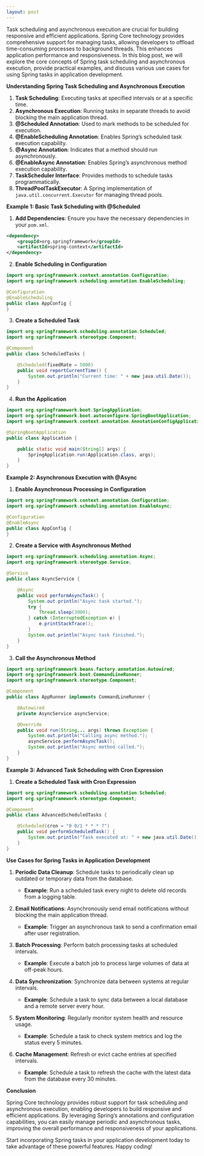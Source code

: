 ```yaml
---
layout: post
---
```


Task scheduling and asynchronous execution are crucial for building responsive and efficient applications. Spring Core technology provides comprehensive support for managing tasks, allowing developers to offload time-consuming processes to background threads. This enhances application performance and responsiveness. In this blog post, we will explore the core concepts of Spring task scheduling and asynchronous execution, provide practical examples, and discuss various use cases for using Spring tasks in application development.

**Understanding Spring Task Scheduling and Asynchronous Execution**

1. **Task Scheduling**: Executing tasks at specified intervals or at a specific time.
2. **Asynchronous Execution**: Running tasks in separate threads to avoid blocking the main application thread.
3. **@Scheduled Annotation**: Used to mark methods to be scheduled for execution.
4. **@EnableScheduling Annotation**: Enables Spring’s scheduled task execution capability.
5. **@Async Annotation**: Indicates that a method should run asynchronously.
6. **@EnableAsync Annotation**: Enables Spring’s asynchronous method execution capability.
7. **TaskScheduler Interface**: Provides methods to schedule tasks programmatically.
8. **ThreadPoolTaskExecutor**: A Spring implementation of `java.util.concurrent.Executor` for managing thread pools.

**Example 1: Basic Task Scheduling with @Scheduled**

1. **Add Dependencies**: Ensure you have the necessary dependencies in your `pom.xml`.

```xml
<dependency>
    <groupId>org.springframework</groupId>
    <artifactId>spring-context</artifactId>
</dependency>
```

2. **Enable Scheduling in Configuration**

```java
import org.springframework.context.annotation.Configuration;
import org.springframework.scheduling.annotation.EnableScheduling;

@Configuration
@EnableScheduling
public class AppConfig {
}
```

3. **Create a Scheduled Task**

```java
import org.springframework.scheduling.annotation.Scheduled;
import org.springframework.stereotype.Component;

@Component
public class ScheduledTasks {

    @Scheduled(fixedRate = 5000)
    public void reportCurrentTime() {
        System.out.println("Current time: " + new java.util.Date());
    }
}
```

4. **Run the Application**

```java
import org.springframework.boot.SpringApplication;
import org.springframework.boot.autoconfigure.SpringBootApplication;
import org.springframework.context.annotation.AnnotationConfigApplicationContext;

@SpringBootApplication
public class Application {

    public static void main(String[] args) {
        SpringApplication.run(Application.class, args);
    }
}
```

**Example 2: Asynchronous Execution with @Async**

1. **Enable Asynchronous Processing in Configuration**

```java
import org.springframework.context.annotation.Configuration;
import org.springframework.scheduling.annotation.EnableAsync;

@Configuration
@EnableAsync
public class AppConfig {
}
```

2. **Create a Service with Asynchronous Method**

```java
import org.springframework.scheduling.annotation.Async;
import org.springframework.stereotype.Service;

@Service
public class AsyncService {

    @Async
    public void performAsyncTask() {
        System.out.println("Async task started.");
        try {
            Thread.sleep(3000);
        } catch (InterruptedException e) {
            e.printStackTrace();
        }
        System.out.println("Async task finished.");
    }
}
```

3. **Call the Asynchronous Method**

```java
import org.springframework.beans.factory.annotation.Autowired;
import org.springframework.boot.CommandLineRunner;
import org.springframework.stereotype.Component;

@Component
public class AppRunner implements CommandLineRunner {

    @Autowired
    private AsyncService asyncService;

    @Override
    public void run(String... args) throws Exception {
        System.out.println("Calling async method.");
        asyncService.performAsyncTask();
        System.out.println("Async method called.");
    }
}
```

**Example 3: Advanced Task Scheduling with Cron Expression**

1. **Create a Scheduled Task with Cron Expression**

```java
import org.springframework.scheduling.annotation.Scheduled;
import org.springframework.stereotype.Component;

@Component
public class AdvancedScheduledTasks {

    @Scheduled(cron = "0 0/1 * * * ?")
    public void performScheduledTask() {
        System.out.println("Task executed at: " + new java.util.Date());
    }
}
```

**Use Cases for Spring Tasks in Application Development**

1. **Periodic Data Cleanup**: Schedule tasks to periodically clean up outdated or temporary data from the database.
    - **Example**: Run a scheduled task every night to delete old records from a logging table.

2. **Email Notifications**: Asynchronously send email notifications without blocking the main application thread.
    - **Example**: Trigger an asynchronous task to send a confirmation email after user registration.

3. **Batch Processing**: Perform batch processing tasks at scheduled intervals.
    - **Example**: Execute a batch job to process large volumes of data at off-peak hours.

4. **Data Synchronization**: Synchronize data between systems at regular intervals.
    - **Example**: Schedule a task to sync data between a local database and a remote server every hour.

5. **System Monitoring**: Regularly monitor system health and resource usage.
    - **Example**: Schedule a task to check system metrics and log the status every 5 minutes.

6. **Cache Management**: Refresh or evict cache entries at specified intervals.
    - **Example**: Schedule a task to refresh the cache with the latest data from the database every 30 minutes.

**Conclusion**

Spring Core technology provides robust support for task scheduling and asynchronous execution, enabling developers to build responsive and efficient applications. By leveraging Spring’s annotations and configuration capabilities, you can easily manage periodic and asynchronous tasks, improving the overall performance and responsiveness of your applications.

Start incorporating Spring tasks in your application development today to take advantage of these powerful features. Happy coding!

